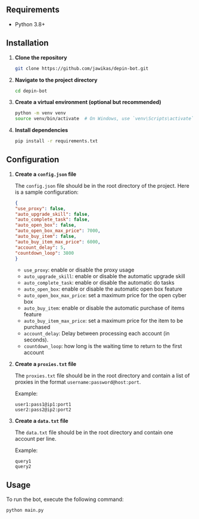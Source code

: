 

## Requirements

- Python 3.8+

## Installation

1. **Clone the repository**

    ```bash
    git clone https://github.com/jawikas/depin-bot.git
    ```

2. **Navigate to the project directory**

    ```bash
    cd depin-bot
    ```

3. **Create a virtual environment (optional but recommended)**

    ```bash
    python -m venv venv
    source venv/bin/activate  # On Windows, use `venv\Scripts\activate`
    ```

4. **Install dependencies**

    ```bash
    pip install -r requirements.txt
    ```

## Configuration

1. **Create a `config.json` file**

    The `config.json` file should be in the root directory of the project. Here is a sample configuration:

    ```json
    {
    "use_proxy": false,
    "auto_upgrade_skill": false,
    "auto_complete_task": false,
    "auto_open_box": false,
    "auto_open_box_max_price": 7000,
    "auto_buy_item": false,
    "auto_buy_item_max_price": 6000,
    "account_delay": 5,
    "countdown_loop": 3800
    }


    ```
    - `use_proxy`: enable or disable the proxy usage
    - `auto_upgrade_skill`: enable or disable the automatic upgrade skill
    - `auto_complete_task`: enable or disable the automatic do tasks
    - `auto_open_box`: enable or disable the automatic open box feature
    - `auto_open_box_max_price`: set a maximum price for the open cyber box
    - `auto_buy_item`: enable or disable the automatic purchase of items feature
    - `auto_buy_item_max_price`: set a maximum price for the item to be purchased
    - `account_delay`: Delay between processing each account (in seconds).
    - `countdown_loop`: how long is the waiting time to return to the first account

2. **Create a `proxies.txt` file**

    The `proxies.txt` file should be in the root directory and contain a list of proxies in the format `username:password@host:port`.

    Example:

    ```
    user1:pass1@ip1:port1
    user2:pass2@ip2:port2
    ```

3. **Create a `data.txt` file**

    The `data.txt` file should be in the root directory and contain one account per line.

    Example:

    ```
    query1
    query2
    ```

## Usage

To run the bot, execute the following command:

```bash
python main.py
```
